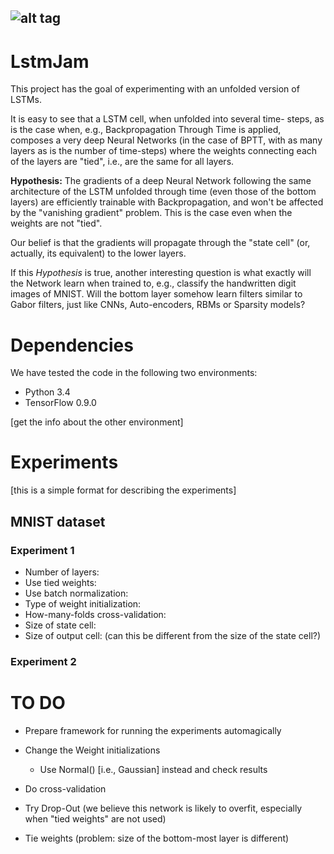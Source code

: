 ![alt tag](https://sigvoiced.files.wordpress.com/2016/07/tlstm_full.png)
-----------------

# LstmJam

This project has the goal of experimenting with an unfolded version
of LSTMs.

It is easy to see that a LSTM cell, when unfolded into several time-
steps, as is the case when, e.g., Backpropagation Through Time is
applied, composes a very deep Neural Networks (in the case of BPTT,
with as many layers as is the number of time-steps) where the weights
connecting each of the layers are "tied", i.e., are the same for all
layers.

**Hypothesis:** The gradients of a deep Neural Network following the
same architecture of the LSTM unfolded through time (even those of the
bottom layers) are efficiently trainable with Backpropagation, and
won't be affected by the "vanishing gradient" problem. This is the
case even when the weights are not "tied".

Our belief is that the gradients will propagate through the "state
cell" (or, actually, its equivalent) to the lower layers.

If this _Hypothesis_ is true, another interesting question is what
exactly will the Network learn when trained to, e.g., classify the
handwritten digit images of MNIST. Will the bottom layer somehow learn
filters similar to Gabor filters, just like CNNs, Auto-encoders, RBMs
or Sparsity models?

# Dependencies

We have tested the code in the following two environments:

* Python 3.4
* TensorFlow 0.9.0

[get the info about the other environment]

# Experiments

[this is a simple format for describing the experiments]

## MNIST dataset

### Experiment 1

* Number of layers:
* Use tied weights:
* Use batch normalization:
* Type of weight initialization:
* How-many-folds cross-validation:
* Size of state cell:
* Size of output cell: (can this be different from the size of the
	state cell?)

### Experiment 2


# TO DO

* Prepare framework for running the experiments automagically

* Change the Weight initializations
	* Use Normal() [i.e., Gaussian] instead and check results

* Do cross-validation

* Try Drop-Out (we believe this network is likely to overfit,
	especially when "tied weights" are not used)

* Tie weights (problem: size of the bottom-most layer is different)

